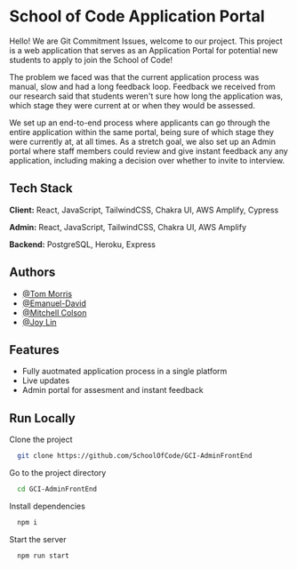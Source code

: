 
# School of Code Application Portal

Hello! We are Git Commitment Issues, welcome to our project. This project is a web application that serves as an Application Portal for potential new students to apply to join the School of Code!

The problem we faced was that the current application process was manual, slow and had a long feedback loop. Feedback we received from our research said that students weren't sure how long the application was, which stage they were current at or when they would be assessed. 

We set up an end-to-end process where applicants can go through the entire application within the same portal, being sure of which stage they were currently at, at all times. As a stretch goal, we also set up an Admin portal where staff members
could review and give instant feedback any any application, including making a decision over whether to invite to interview. 


## Tech Stack

**Client:** React, JavaScript, TailwindCSS, Chakra UI, AWS Amplify, Cypress 

**Admin:** React, JavaScript, TailwindCSS, Chakra UI, AWS Amplify

**Backend:** PostgreSQL, Heroku, Express



  
## Authors

- [@Tom Morris](https://www.github.com/Tommosaurus)
- [@Emanuel-David ](https://www.github.com/davearchetype)
- [@Mitchell Colson ](https://www.github.com/Colsxn)
- [@Joy Lin](https://www.github.com/lintzuyun)

  
## Features

- Fully auotmated application process in a single platform
- Live updates
- Admin portal for assesment and instant feedback


  
## Run Locally

Clone the project

```bash
  git clone https://github.com/SchoolOfCode/GCI-AdminFrontEnd
```

Go to the project directory

```bash
  cd GCI-AdminFrontEnd
```

Install dependencies

```bash
  npm i
```

Start the server

```bash
  npm run start
```

  
